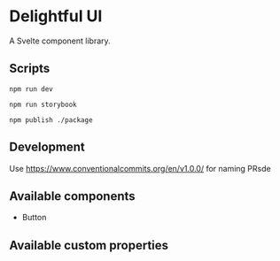 # Delightful UI

A Svelte component library.

## Scripts

`npm run dev`

`npm run storybook`

`npm publish ./package`

## Development

Use https://www.conventionalcommits.org/en/v1.0.0/ for naming PRsde

## Available components

* Button

## Available custom properties

